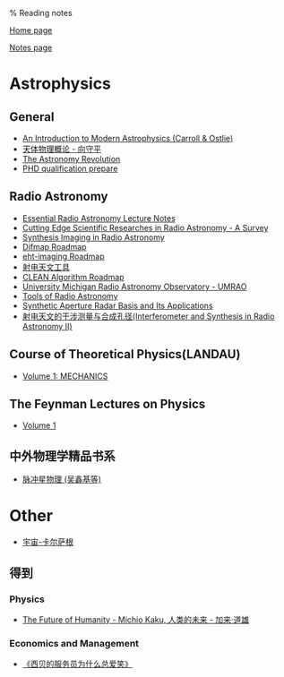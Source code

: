 % Reading notes

[Home page](https://rkkuang.github.io/)

[Notes page](https://rkkuang.github.io/notes/)

# Astrophysics

## General

- [An Introduction to Modern Astrophysics (Carroll & Ostlie)](../booknotes/AnIntro2ModernAstroph.pdf)
- [天体物理概论 - 向守平](../booknotes/天体物理概论.pdf)
- [The Astronomy Revolution](../booknotes/TheAstronomyRevolution.pdf)
- [PHD qualification prepare]()

## Radio Astronomy

- [Essential Radio Astronomy Lecture Notes](../booknotes/essential_radio_astronomy_lecture_notes.pdf)
- [Cutting Edge Scientific Researches in Radio Astronomy - A Survey](../booknotes/cutting_edge_radioastro.pdf)
- [Synthesis Imaging in Radio Astronomy](../booknotes/SynthesisImagingInRadioAstronomy.pdf)
- [Difmap Roadmap](../booknotes/difmap.pdf)
- [eht-imaging Roadmap](../booknotes/ehtim.pdf)
- [射电天文工具](../booknotes/射电天文工具.pdf)
- [CLEAN Algorithm Roadmap](../booknotes/clean.pdf)
- [University Michigan Radio Astronomy Observatory - UMRAO](../booknotes/umrao.pdf)
- [Tools of Radio Astronomy](../booknotes/Tools4Radio_Astronomy.pdf)
- [Synthetic Aperture Radar Basis and Its Applications](../booknotes/SyntheticApertureRadarBasis_ItsApplications.pdf)
- [射电天文的干涉测量与合成孔径(Interferometer and Synthesis in Radio Astronomy II)]()

## Course of Theoretical Physics(LANDAU)

- [Volume 1: MECHANICS](../booknotes/landau.pdf)

## The Feynman Lectures on Physics

- [Volume 1](../local_files/Feynman1.html)

## 中外物理学精品书系

- [脉冲星物理 (吴鑫基等)](../booknotes/pulsar_physics.pdf)

# Other

- [宇宙-卡尔萨根](../local_files/cosmos_Carl_Sagan.html)

## 得到

### Physics

- [The Future of Humanity - Michio Kaku, 人类的未来 - 加来·道雄](./dedao/thefuture_humanity.html)

### Economics and Management

- [《西贝的服务员为什么总爱笑》](./dedao/xibei.txt)